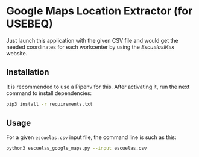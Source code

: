 # Google Maps Location Extractor (for USEBEQ)

Just launch this application with the given CSV file and would get the
needed coordinates for each workcenter by using the _EscuelasMex_ website.

## Installation

It is recommended to use a Pipenv for this. After activating it, run the
next command to install dependencies:

```bash
pip3 install -r requirements.txt
```

## Usage

For a given `escuelas.csv` input file, the command line is such as this:

```bash
python3 escuelas_google_maps.py --input escuelas.csv
```
